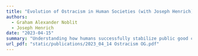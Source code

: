 ```yaml
---
title: "Evolution of Ostracism in Human Societies (with Joseph Henrich)"
authors: 
  - Graham Alexander Noblit
  - Joseph Henrich
date: "2023-04-15"
summary: "Understanding how humans successfully stabilize public good contributions is a major ongoing question in the social and behavioral sciences. The use of targeted sanctions against defecting strategies is an important solution to this problem. However, ethnographic and behavioral evidence suggest that punishment is sometimes not used against defectors to stabilize cooperation. Sanctions instead are either light and insufficient to coerce cooperation or take the form of verbal repudiations, urging defectors to reform their behavior. Should defectors not reform, they are then ostracized from groups. We construct a cultural evolutionary game-theoretic model to study the evolution of ostracizing strategies in public goods games. We demonstrate that simple ostracizing strategies are unlikely to be evolutionarily viable and can neither encourage the evolution of contrite-defectors, who respond to punishment with cooperation, nor can invade recalcitrant-defecting populations, which ignore punishment. Motivated by the ethnographic literature, we then consider a hybrid sanctioning-ostracizing strategy that lightly-sanctions defectors before ostracizing repeat defectors. Such a strategy demonstrates clear advantages over simple sanctioning strategies. It can afford to impose light-sanctions when common because these sanctions are irrelevant when coercing future cooperation from defectors. More so, when recalcitrant defecting strategies have some possibility of arising in a population, sanctioning-ostracizing strategies dominate pure sanctioning ones, stabilizing cooperation with greater efficiency. Finally, our model makes psychological predictions concerning the reasoning processes that defectors will go through when defectors are coerced to cooperate by the threat of ostracism as opposed to sanctioning."
url_pdf: "static/publications/2023_04_14 Ostracism OG.pdf"
---
```

